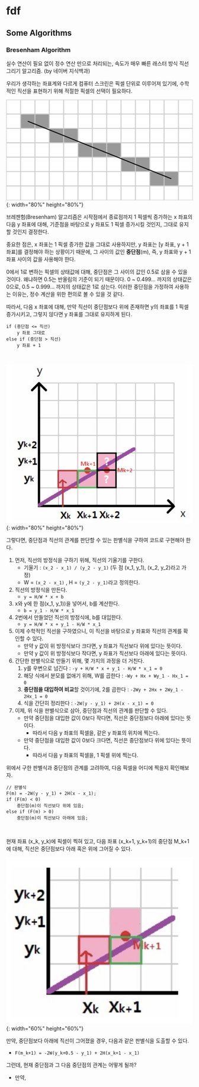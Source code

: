 # fdf

## Some Algorithms

### Bresenham Algorithm

실수 연산이 필요 없이 정수 연산 만으로 처리되는, 속도가 매우 빠른 래스터 방식 직선 그리기 알고리즘. (by 네이버 지식백과)

우리가 생각하는 좌표계와 다르게 컴퓨터 스크린은 픽셀 단위로 이루어져 있기에, 수학적인 직선을 표현하기 위해 적절한 픽셀의 선택이 필요하다.

![](./README_IMG/1.png){: width="80%" height="80%"}

브레젠험(Bresenham) 알고리즘은 시작점에서 종료점까지 1 픽셀씩 증가하는 x 좌표의 다음 y 좌표에 대해, 기준점을 바탕으로 y 좌표도 1 픽셀 증가시킬 것인지, 그대로 유지할 것인지 결정한다.

중요한 점은, x 좌표는 1 픽셀 증가한 값을 그대로 사용하지만, y 좌표는 [y 좌표, y + 1 좌표]를 결정해야 하는 상황이기 때문에, 그 사이의 값인 **중단점**(m), 즉, y 좌표와 y + 1 좌표 사이의 값을 사용해야 한다.

0에서 1로 변하는 픽셀의 상태값에 대해, 중단점은 그 사이의 값인 0.5로 삼을 수 있을 것이다. 왜냐하면 0.5는 반올림의 기준이 되기 때문이다. 0 ~ 0.499... 까지의 상태값은 0으로, 0.5 ~ 0.999... 까지의 상태값은 1로 삼는다. 이러한 중단점을 가정하여 사용하는 이유는, 정수 계산을 위한 편의로 볼 수 있을 것 같다.

따라서, 다음 x 좌표에 대해, 만약 직선이 중단점보다 위에 존재하면 y의 좌표를 1 픽셀 증가시키고, 그렇지 않다면 y 좌표를 그대로 유지하게 된다.

```
if (중단점 <= 직선)
	y 좌표 그대로
else if (중단점 > 직선)
	y 좌표 + 1
```
<br />

![](./README_IMG/2.png){: width="80%" height="80%"}

그렇다면, 중단점과 직선의 관계를 판단할 수 있는 판별식을 구하여 코드로 구현해야 한다.

1. 먼저, 직선의 방정식을 구하기 위해, 직선의 기울기를 구한다.
	- 기울기 : `(x_2 - x_1) / (y_2 - y_1)` (두 점 (x_1, y_1), (x_2, y_2)라고 가정)
	- W = `(x_2 - x_1)` , H = `(y_2 - y_1)`라고 정의한다.
2. 직선의 방정식을 만든다.
	- `y = H/W * x + b`
3. x와 y에 한 점(x_1, y_1))을 넣어서, b를 계산한다.
	- `b = y_1 - H/W * x_1`
4. 2번에서 만들었던 직선의 방정식에, b를 대입한다.
	- `y = H/W * x + y_1 - H/W * x_1`
5. 이제 수학적인 직선을 구하였으니, 이 직선을 바탕으로 y 좌표와 직선의 관계를 확인할 수 있다.
	- 만약 y 값이 위 방정식보다 크다면, y 좌표가 직선보다 위에 있다는 뜻이다.
	- 만약 y 값이 위 방정식보다 작다면, y 좌표가 직선보다 아래에 있다는 뜻이다.
6. 간단한 판별식으로 만들기 위해, 몇 가지의 과정을 더 거친다.
	1. y를 우변으로 넘긴다 : `-y + H/W * x + y_1 - H/W * x_1 = 0`
	2. 해당 식에서 분모를 없애기 위해, W를 곱한다 : `-Wy + Hx + Wy_1 - Hx_1 = 0`
	3. **중단점을 대입하여 비교**할 것이기에, 2를 곱한다 : `-2Wy + 2Hx + 2Wy_1 - 2Hx_1 = 0`
	4. 식을 간단히 정리한다 : `-2W(y - y_1) + 2H(x - x_1) = 0`
7. 이제, 위 식을 판별식으로 삼아, 중단점과 직선의 관계를 판단할 수 있다.
	- 만약 중단점을 대입한 값이 0보다 작다면, 직선은 중단점보다 아래에 있다는 뜻이다.
		- 따라서 다음 y 좌표의 픽셀을, 같은 y 좌표의 위치에 찍는다.
	- 만약 중단점을 대입한 값이 0보다 크다면, 직선은 중단점보다 위에 있다는 뜻이다.
		- 따라서 다음 y 좌표의 픽셀을, 1 픽셀 위에 찍는다.

위에서 구한 판별식과 중단점의 관계를 고려하여, 다음 픽셀을 어디에 찍을지 확인해보자.

```
// 판별식
F(m) = -2W(y - y_1) + 2H(x - x_1);
if (F(m) < 0)
	중단점(m)이 직선보다 위에 있음;
else if (F(m) > 0)
	중단점(m)이 직선보다 아래에 있음;
```
<br />

현재 좌표 (x_k, y_k)에 픽셀이 찍혀 있고, 다음 좌표 (x_k+1, y_k+1)의 중단점 M_k+1에 대해, 직선은 중단점보다 아래 혹은 위에 그어질 수 있다.

![](./README_IMG/3.png){: width="60%" height="60%"}

만약, 중단점보다 아래에 직선이 그어졌을 경우, 다음과 같은 판별식을 도출할 수 있다.
- `F(m_k+1) = -2W(y_k+0.5 - y_1) + 2H(x_k+1 - x_1)`

그런데, 현재 중단점과 그 다음 중단점의 관계는 어떻게 될까?
- 만약, 
